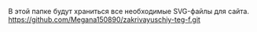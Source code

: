 В этой папке будут храниться все необходимые SVG-файлы для сайта.
https://github.com/Megana150890/zakrivayuschiy-teg-f.git